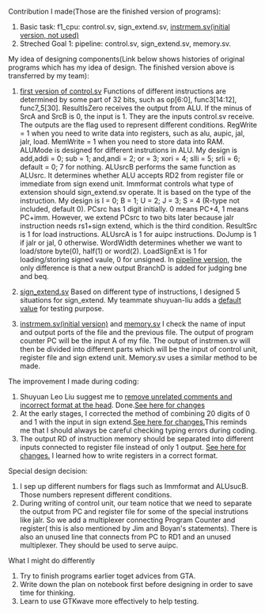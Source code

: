 Contribution I made(Those are the finished version of programs): 
1. Basic task: f1_cpu:   control.sv, sign_extend.sv, [instrmem.sv(initial version, not used)](https://github.com/shuyuan-liu/iac_lab_4_group_34/commit/a5faa179a357e5ca24adc764a01ac75a2319f68e)                   
2. Streched Goal 1: pipeline: control.sv, sign_extend.sv, memory.sv.

My idea of designing components(Link below shows histories of original programs which has my idea of design. The finished version above is transferred by my team):

1. [first version of control.sv](https://github.com/shuyuan-liu/iac_lab_4_group_34/commit/2222e10fa9e234c77e828b556f8bf8ef3d196aed)
   Functions of different instructions are determined by some part of 32 bits, such as op[6:0], func3[14:12], func7_5[30]. ResultIsZero receives the output from ALU. If the minus of SrcA and SrcB is 0, the input is 1. They are the inputs control.sv receive. The outputs are the flag used to represent different conditions. RegWrite = 1 when you need to write data into registers, such as alu, aupic, jal, jalr, load. MemWrite = 1 when you need to store data into RAM. ALUMode is designed for different instrutions in ALU. My design is add,addi = 0; sub = 1; and,andi = 2; or = 3; xori = 4; slli = 5; srli = 6; default = 0; 7 for nothing. ALUsrcB performs the same function as ALUsrc. It determines whether ALU accepts RD2 from register file or immediate from sign exend unit. Immformat controls what type of extension should sign_extend.sv operate. It is based on the type of the instruction. My design is I = 0; B = 1; U = 2; J = 3; S = 4 (R-type not included, default 0). PCsrc has 1 digit initially. 0 means PC+4, 1 means PC+imm. However, we extend PCsrc to two bits later because jalr instruction needs rs1+sign extend, which is the third condition. ResultSrc is 1 for load instructions. ALUsrcA is 1 for auipc instructions. DoJump is 1 if jalr or jal, 0 otherwise. WordWidth determines whether we want to load/store byte(0), half(1) or word(2). LoadSignExt is 1 for loading/storing signed vaule, 0 for unsigned. In [pipeline version](https://github.com/shuyuan-liu/iac_lab_4_group_34/commit/16adba44a42ad500facdbc357643cc633a37be52), the only difference is that a new output BranchD is added for judging bne and beq.
   
 2. [sign_extend.sv](https://github.com/shuyuan-liu/iac_lab_4_group_34/commit/ff872c3d1d112f6bebdd3311d912cf3ec2805872)
   Based on different type of instructions, I designed 5 situations for sign_extend. My teammate shuyuan-liu adds a [default value](https://github.com/shuyuan-liu/iac_lab_4_group_34/commit/0db0cca657147e96137188cc58819e2cf2146967) for testing purpose.
   
 3. [instrmem.sv(initial version)](https://github.com/shuyuan-liu/iac_lab_4_group_34/commit/a5faa179a357e5ca24adc764a01ac75a2319f68e) and [memory.sv](https://github.com/shuyuan-liu/iac_lab_4_group_34/commit/017d4ba8a1d13d8ec5a670ceb979c27f86f17f3c)
   I check the name of input and output ports of the file and the previous file. The output of program counter PC will be the input A of my file. The output of instrmen.sv will then be divided into different parts which will be the input of control unit, register file and sign extend unit. Memory.sv uses a similar method to be made.
 
The improvement I made during coding:
1. Shuyuan Leo Liu suggest me to [remove unrelated comments and incorrect format at the head](https://github.com/shuyuan-liu/iac_lab_4_group_34/commit/5557f6c17ded0fd398a35d54280f81e5709cc5d1). Done.[See here for changes](https://github.com/shuyuan-liu/iac_lab_4_group_34/commit/18e70f9a82282443f31ff73bf0d8c250ff4f24b1)
2. At the early stages, I corrected the method of combining 20 digits of 0 and 1 with the input in sign extend.[See here for changes.](https://github.com/shuyuan-liu/iac_lab_4_group_34/commit/1e877402444a762074fda79e7f45f6bc35892bf0)This reminds me that I should always be careful checking typing errors during coding.
3. The output RD of instruction memory should be separated into different inputs connected to register file instead of only 1 output. [See here for changes.](https://github.com/shuyuan-liu/iac_lab_4_group_34/commit/85c67df7ef0d54f0b992e4ef81d837004428bcf9) I learned how to write registers in a correct format.

Special design decision:
1. I sep up different numbers for flags such as Immformat and ALUsucB. Those numbers represent different conditions.
2. During writing of control unit, our team notice that we need to separate the output from PC and register file for some of the special instrutions like jalr. So we add a multiplexer connecting Program Counter and register( this is also mentioned by Jim and Boyan's statements). There is also an unused line that connects from PC to RD1 and an unused multiplexer. They should be used to serve auipc.

What I might do differently
1. Try to finish programs earlier toget advices from GTA.
2. Write down the plan on notebook first before designing in order to save time for thinking.
3. Learn to use GTKwave more effectively to help testing.
